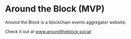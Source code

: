 # Around the Block (MVP)

Around the Block is a blockchain events aggregator website.

Check it out at www.aroundtheblock.social
